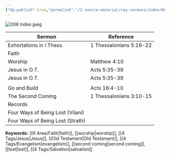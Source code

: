 ```yaml
---
{"dg-publish":true,"permalink":"/2-source-material/ray-sermons/index/006-sep-1958-dec-1958/"}
---
```


![006 Index.jpeg](/img/user/2%20Source%20Material/Ray%20Sermons/Scans/006%20Index.jpeg)

| Sermon                          | Reference         |
|---------------------------------|-------------------|
| Exhortations in I Thess.        | 1 Thessalonians 5:16-22 |
| Faith                           |                   |
| Worship                         | Matthew 4:10      |
| Jesus in O.T.                   | Acts 5:35-39      |
| Jesus in O.T.                   | Acts 5:35-39      |
|                                 |                   |
| Go and Build                    | Acts 16:4-10      |
| The Second Coming               | 1 Thessalonians 3:10-15 |
| Records                         |                   |
| Four Ways of Being Lost (Vilani)|                   |
| Four Ways of Being Lost (Strath)|                   |

**Keywords:** [[6 Area/Faith\|faith]], [[worship\|worship]], [[4 Tags/Jesus\|Jesus]], [[Old Testament\|Old Testament]], [[4 Tags/Evangelism\|evangelism]], [[second coming\|second coming]], [[lost\|lost]], [[4 Tags/Salvation\|salvation]]